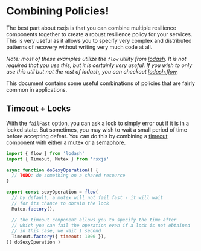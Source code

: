 # Combining Policies!

The best part about rsxjs is that you can combine multiple resilience components together to create a robust resilience policy for your services. This is very useful as it allows you to specify very complex and distributed patterns of recovery without writing very much code at all.

*Note: most of these examples utilize the `flow` utility from [lodash](http://npmjs.org/lodash). It is not required that you use this, but it is certainly very useful. If you wish to only use this util but not the rest of lodash, you can checkout [lodash.flow](http://npmjs.org/lodash.flow).*

This document contains some useful combinations of policies that are fairly common in applications.

## Timeout + Locks

With the `failFast` option, you can ask a lock to simply error out if it is in a locked state. But sometimes, you may wish to wait a small period of time before accepting defeat. You can do this by combining a [timeout](timeout.md) component with either a [mutex](mutex.md) or a [semaphore](semaphore.md).

```javascript
import { flow } from 'lodash'
import { Timeout, Mutex } from 'rsxjs'

async function doSexyOperation() {
  // TODO: do something on a shared resource
}

export const sexyOperation = flow(
  // by default, a mutex will not fail fast - it will wait
  // for its chance to obtain the lock
  Mutex.factory(),

  // the timeout component allows you to specify the time after
  // which you can fail the operation even if a lock is not obtained
  // in this case, we wait 1 second
  Timeout.factory({ timeout: 1000 }),
)( doSexyOperation )
```
